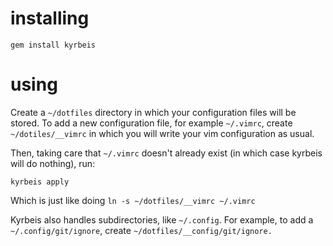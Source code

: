 installing
==========
```
gem install kyrbeis
```
using
=====
Create a `~/dotfiles` directory in which your configuration files will be stored.
To add a new configuration file, for example `~/.vimrc`,
create `~/dotiles/__vimrc` in which you will write your vim configuration as usual.

Then, taking care that `~/.vimrc` doesn't already exist (in which case kyrbeis will do nothing),
run:

```
kyrbeis apply
```

Which is just like doing `ln -s ~/dotfiles/__vimrc ~/.vimrc`

Kyrbeis also handles subdirectories, like `~/.config`.
For example, to add a `~/.config/git/ignore`, create `~/dotfiles/__config/git/ignore.`
